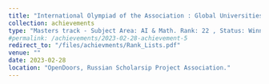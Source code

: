 ```yaml
---
title: "International Olympiad of the Association : Global Universities , Olympiad "
collection: achievements
type: "Masters track - Subject Area: AI & Math. Rank: 22 , Status: Winner"
#permalink: /achievements/2023-02-28-achievement-5
redirect_to: "/files/achievments/Rank_Lists.pdf"
venue: ""
date: 2023-02-28
location: "OpenDoors, Russian Scholarsip Project Association."
---
```

